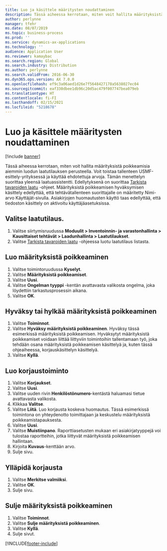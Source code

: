 ```yaml
---
title: Luo ja käsittele määritysten noudattaminen
description: Tässä aiheessa kerrotaan, miten voit hallita määrityksistä poikkeamisia aiemmin luodun laatutilauksen perusteella.
author: perlynne
manager: tfehr
ms.date: 08/07/2019
ms.topic: business-process
ms.prod: ''
ms.service: dynamics-ax-applications
ms.technology: ''
audience: Application User
ms.reviewer: kamaybac
ms.search.region: Global
ms.search.industry: Distribution
ms.author: perlynne
ms.search.validFrom: 2016-06-30
ms.dyn365.ops.version: AX 7.0.0
ms.openlocfilehash: ef9c3a06aed1d26e7f5648427178a5638027ec04
ms.sourcegitcommit: eaf330dbee1db96c20d5ac479f007747bea079eb
ms.translationtype: HT
ms.contentlocale: fi-FI
ms.lasthandoff: 02/15/2021
ms.locfileid: "5218678"
---
```

# <a name="create-and-process-a-conformance"></a>Luo ja käsittele määritysten noudattaminen

[!include [banner](../../includes/banner.md)]

Tässä aiheessa kerrotaan, miten voit hallita määrityksistä poikkeamisia aiemmin luodun laatutilauksen perusteella. Voit toistaa tallenteen USMF-esittely-yrityksessä ja käyttää ehdotettuja arvoja. Tämän menettelyn suorittaa yleensä laatuassistentti.  Edellytyksenä on suorittaa [Tarkista tavaroiden laatu](https://github.com/MicrosoftDocs/Dynamics-365-Operations/blob/master/articles/supply-chain/inventory/tasks/inspect-quality-goods.md) -ohjeet. Määrityksistä poikkeamisen hyväksymisen käsittely edellyttää, että tehtävätallenteen suorittajalle on määritetty Nimi-arvo Käyttäjät-sivulla. Asiakirjojen huomautusten käyttö taas edellyttää, että tiedoston käsittely on aktivoitu käyttäjäasetuksissa.


## <a name="select-a-quality-order"></a>Valitse laatutilaus.
1. Valitse siirtymisruudussa **Moduulit > Inventoinnin- ja varastonhallinta > Kausittaiset tehtävät > Laadunhallinta > Laatutilaukset**.
2. Valitse [Tarkista tavaroiden laatu](https://github.com/MicrosoftDocs/Dynamics-365-Operations/blob/master/articles/supply-chain/inventory/tasks/inspect-quality-goods.md) -ohjeessa luotu laatutilaus listasta.  

## <a name="create-a-nonconformance"></a>Luo määrityksistä poikkeaminen
1. Valitse toimintoruudussa **Kyselyt**.
2. Valitse **Määrityksistä poikkeamiset**.
3. Valitse **Uusi**.
4. Valitse **Ongelman tyyppi** -kentän avattavasta valikosta ongelma, joka löydettiin tarkastusprosessin aikana.  
5. Valitse **OK**.

## <a name="approvereject-a-nonconformance"></a>Hyväksy tai hylkää määrityksistä poikkeaminen
1. Valitse **Toiminnot**.
2. Valitse **Hyväksy määrityksistä poikkeaminen**. Hyväksy tässä esimerkissä määrityksistä poikkeamisen. Hyväksytyt määrityksistä poikkeamiset voidaan liittää liittyviin toimintoihin tallentamaan työ, joka tehdään osana määrityksistä poikkeamisen käsittelyä ja, kuten tässä ohjeaiheessa, korjauskäsittelyn käsittelyä.  
3. Valitse **Kyllä**.

## <a name="create-a-correction-action"></a>Luo korjaustoiminto
1. Valitse **Korjaukset**.
2. Valitse **Uusi**.
3. Valitse uuden rivin **Henkilöstönumero**-kentästä haluamasi tietue avattavasta valikosta.
4. Klikkaa **Valitse**.
5. Valitse **Liitä**. Luo korjausta koskeva huomautus. Tässä esimerkissä toimintona on yhteydenotto toimittajaan ja keskustelu määrityksistä poikkeamistapauksesta.  
6. Valitse **Uusi**.
7. Valitse **Muistiinpano**. Raporttiasetusten mukaan eri asiakirjatyyppejä voi tulostaa raportteihin, jotka liittyvät määrityksistä poikkeamisen hallintaan.  
8. Kirjoita **Kuvaus**-kenttään arvo.
9. Sulje sivu.

## <a name="maintain-a-correction"></a>Ylläpidä korjausta
1. Valitse **Merkitse valmiiksi**.
2. Valitse **OK**.
3. Sulje sivu.

## <a name="close-a-nonconformance"></a>Sulje määrityksistä poikkeaminen
1. Valitse **Toiminnot**.
2. Valitse **Sulje määrityksistä poikkeaminen**.
3. Valitse **Kyllä**.
4. Sulje sivut.


[!INCLUDE[footer-include](../../../includes/footer-banner.md)]